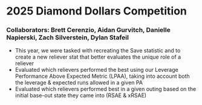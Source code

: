 # 2025 Diamond Dollars Competition

### Collaborators: Brett Cerenzio, Aidan Gurvitch, Danielle Napierski, Zach Silverstein, Dylan Stafeil

- This year, we were tasked with recreating the Save statistic and to create a new reliever stat that better evaluates the unique role of a reliever
- Evaluated which relievers performed the best using our Leverage Performance Above Expected Metric (LPAA), taking into account both the leverage & expected runs allowed in a given PA
- Evaluated which relievers performed best in a given outing based on the initial base-out state they came into (RSAE & xRSAE)
